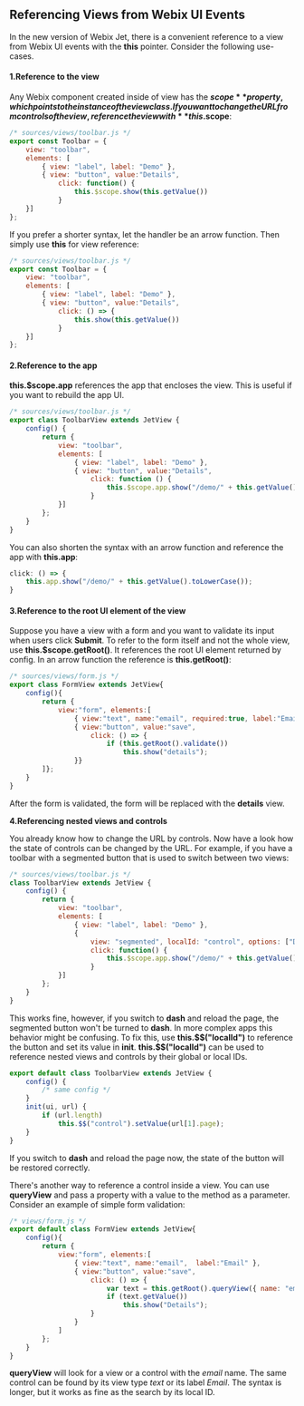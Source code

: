 ## Referencing Views from Webix UI Events

In the new version of Webix Jet, there is a convenient reference to a view from Webix UI events with the **this** pointer. Consider the following use-cases.

#### 1.Reference to the view

Any Webix component created inside of view has the **$scope** property, which points to the instance of the view class. If you want to change the URL from controls of the view, reference the view with **this.$scope**:

```js
/* sources/views/toolbar.js */
export const Toolbar = {
    view: "toolbar",
    elements: [
        { view: "label", label: "Demo" },
        { view: "button", value:"Details",
            click: function() {
                this.$scope.show(this.getValue())
            }
    }]
};
```

If you prefer a shorter syntax, let the handler be an arrow function. Then simply use **this** for view reference:

```js
/* sources/views/toolbar.js */
export const Toolbar = {
    view: "toolbar",
    elements: [
        { view: "label", label: "Demo" },
        { view: "button", value:"Details",
            click: () => {
                this.show(this.getValue())
            }
    }]
};
```

#### 2.Reference to the app

**this.$scope.app** references the app that encloses the view. This is useful if you want to rebuild the app UI.

```js
/* sources/views/toolbar.js */
export class ToolbarView extends JetView {
    config() {
        return {
            view: "toolbar",
            elements: [
                { view: "label", label: "Demo" },
                { view: "button", value:"Details",
                    click: function () {
                        this.$scope.app.show("/demo/" + this.getValue().toLowerCase());
                    }
            }]
        };
    }
}
```

You can also shorten the syntax with an arrow function and reference the app with **this.app**:

```js
click: () => {
    this.app.show("/demo/" + this.getValue().toLowerCase());
}
```

#### 3.Reference to the root UI element of the view

Suppose you have a view with a form and you want to validate its input when users click **Submit**. To refer to the form itself and not the whole view, use **this.$scope.getRoot\(\)**. It references the root UI element returned by config. In an arrow function the reference is **this.getRoot\(\)**:

```js
/* sources/views/form.js */
export class FormView extends JetView{
    config(){
        return { 
            view:"form", elements:[
                { view:"text", name:"email", required:true, label:"Email" },
                { view:"button", value:"save", 
                    click: () => {
                        if (this.getRoot().validate())
                            this.show("details");
                }}
        ]};
    }
}
```

After the form is validated, the form will be replaced with the **details** view. 

**4.Referencing nested views and controls**

You already know how to change the URL by controls. Now have a look how the state of controls can be changed by the URL. For example, if you have a toolbar with a segmented button that is used to switch between two views:

```js
/* sources/views/toolbar.js */
class ToolbarView extends JetView {
    config() {
        return {
            view: "toolbar",
            elements: [
                { view: "label", label: "Demo" }, 
                {
                    view: "segmented", localId: "control", options: ["Details", "Dash"],
                    click: function() {
                        this.$scope.app.show("/demo/" + this.getValue().toLowerCase());
                    }
            }]
        };
    }
}
```

This works fine, however, if you switch to **dash** and reload the page, the segmented button won't be turned to **dash**. In more complex apps this behavior might be confusing. To fix this, use **this.\$\$("localId")** to reference the button and set its value in **init**. **this.\$\$("localId")** can be used to reference nested views and controls by their global or local IDs.

```js
export default class ToolbarView extends JetView {
    config() {
        /* same config */
    }
    init(ui, url) {
        if (url.length)
            this.$$("control").setValue(url[1].page);
    }
}
```

If you switch to **dash** and reload the page now, the state of the button will be restored correctly.

There's another way to reference a control inside a view. You can use **queryView** and pass a property with a value to the method as a parameter. Consider an example of simple form validation:

```js
/* views/form.js */
export default class FormView extends JetView{
    config(){
        return { 
            view:"form", elements:[
                { view:"text", name:"email",  label:"Email" },
                { view:"button", value:"save", 
                    click: () => {
                        var text = this.getRoot().queryView({ name: "email" })
                        if (text.getValue())
                            this.show("Details");
                    } 
                }
            ]
        };
    }
}
```

**queryView** will look for a view or a control with the *email* name. The same control can be found by its view type *text* or its label *Email*. The syntax is longer, but it works as fine as the search by its local ID.

<!-- from admin app orders.js
export default class OrdersView extends JetView{
	config(){
		return layout;
	}
	init(view){
		view.queryView({ view:"datatable" }).parse(data);
		this._form = this.ui(orderform);
	}
}
 -->